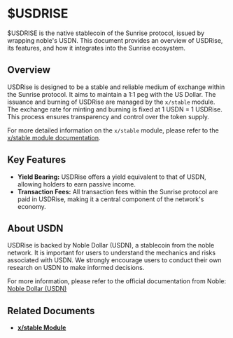 # $USDRISE

$USDRISE is the native stablecoin of the Sunrise protocol, issued by wrapping noble's USDN. This document provides an overview of USDRise, its features, and how it integrates into the Sunrise ecosystem.

## Overview

USDRise is designed to be a stable and reliable medium of exchange within the Sunrise protocol. It aims to maintain a 1:1 peg with the US Dollar. The issuance and burning of USDRise are managed by the `x/stable` module. The exchange rate for minting and burning is fixed at 1 USDN = 1 USDRise. This process ensures transparency and control over the token supply.

For more detailed information on the `x/stable` module, please refer to the [x/stable module documentation](../sunrise/stable.md).

## Key Features

- **Yield Bearing:** USDRise offers a yield equivalent to that of USDN, allowing holders to earn passive income.
- **Transaction Fees:** All transaction fees within the Sunrise protocol are paid in USDRise, making it a central component of the network's economy.

## About USDN

USDRise is backed by Noble Dollar (USDN), a stablecoin from the noble network. It is important for users to understand the mechanics and risks associated with USDN. We strongly encourage users to conduct their own research on USDN to make informed decisions.

For more information, please refer to the official documentation from Noble: [Noble Dollar (USDN)](https://www.noble.xyz/usdn)

## Related Documents

- **[x/stable Module](../sunrise/stable.md)**
